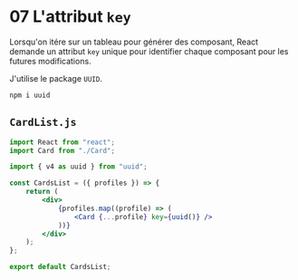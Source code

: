 # 07 L'attribut `key`

Lorsqu'on itére sur un tableau pour générer des composant, React demande un attribut `key` unique pour identifier chaque composant pour les futures modifications.

J'utilise le package `UUID`.

```bash
npm i uuid
```

## `CardList.js`

```jsx
import React from "react";
import Card from "./Card";

import { v4 as uuid } from "uuid";

const CardsList = ({ profiles }) => {
    return (
        <div>
            {profiles.map((profile) => (
                <Card {...profile} key={uuid()} />
            ))}
        </div>
    );
};

export default CardsList;
```

